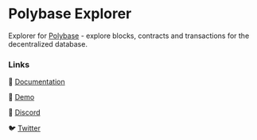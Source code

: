 # Polybase Explorer

Explorer for [Polybase](https://polybase.xyz) - explore blocks, contracts and transactions for the decentralized database.

### Links

📖 [Documentation](https://docs.polybase.xyz)

💬 [Demo](https://social.testnet.polybase.xyz)

👾 [Discord](https://discord.com/invite/DrXkRpCFDX)

🐦 [Twitter](https://twitter.com/polybase_xyz)
